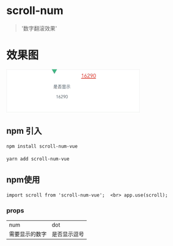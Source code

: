 <!--
 * @Author: your name
 * @Date: 2021-07-16 16:28:14
 * @LastEditTime: 2021-07-19 14:43:55
 * @LastEditors: Please set LastEditors
 * @Description: In User Settings Edit
 * @FilePath: /scroll-num-vue/README.md
-->
# scroll-num

> '数字翻滚效果'

# 效果图

![Image](https://raw.githubusercontent.com/wanghui159753/scroll-num/master/src/img/link.gif)


## npm 引入

``` bash
npm install scroll-num-vue

yarn add scroll-num-vue
```

## npm使用
`
import scroll from 'scroll-num-vue';  <br>
app.use(scroll);  
`

### props

<table>
  <tr>
    <td>num</td>
    <td>dot</td>
  </tr>
  <tr>
    <td>需要显示的数字</td>
    <td>是否显示逗号</td>
  </tr>
</table>

